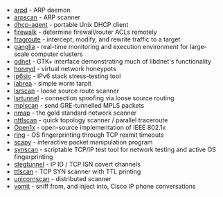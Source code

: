   * [arpd](http://www.honeyd.org/tools.php) - ARP daemon
  * [arpscan](http://ish.cx/~jason/arpscan/) - ARP scanner
  * [dhcp-agent](http://www.whitefang.com/dhcp-agent/) - portable Unix DHCP client
  * [firewalk](http://www.packetfactory.net/projects/firewalk/) - determine firewall/router ACLs remotely
  * [fragroute](http://www.monkey.org/~dugsong/fragroute/) - intercept, modify, and rewrite traffic to a target
  * [ganglia](http://ganglia.sourceforge.net/) - real-time monitoring and execution environment for large-scale computer clusters
  * [gdnet](http://jon.oberheide.org/projects/gdnet/) - GTK+ interface demonstrating much of libdnet's functionality
  * [honeyd](http://www.citi.umich.edu/u/provos/honeyd/) - virtual network honeypots
  * [ip6sic](http://ip6sic.sourceforge.net/) - IPv6 stack stress-testing tool
  * [labrea](http://labrea.sourceforge.net/) - simple worm tarpit
  * [lsrscan](http://gaia.synacklabs.net/projects/lsrscan/) - loose source route scanner
  * [lsrtunnel](http://www.synacklabs.net/projects/lsrtunnel/) - connection spoofing via loose source routing
  * [mplscan](http://mazzoo.de/code.html) - send GRE-tunnelled MPLS packets
  * [nmap](http://www.insecure.org/nmap/) - the gold standard network scanner
  * [nttlscan](http://www.honeyd.org/tools.php) - quick topology scanner / parallel traceroute
  * [Open1x](http://www.open1x.org/) - open-source implementation of IEEE 802.1x
  * [ring](http://www.planb-security.net/wp/ring.html) - OS fingerprinting through TCP rexmit timeouts
  * [scapy](http://www.secdev.org/projects/scapy/) - interactive packet manipulation program
  * [synscan](http://synscan.sourceforge.net/) - scriptable TCP/IP test tool for network testing and active OS fingerprinting
  * [stegtunnel](http://www.synacklabs.net/projects/stegtunnel/) - IP ID / TCP ISN covert channels
  * [ttlscan](http://raisdorf.net/?page=projects&sub=ttlscan) - TCP SYN scanner with TTL printing
  * [unicornscan](http://www.unicornscan.org) - distributed scanner
  * [vomit](http://vomit.xtdnet.nl/) - sniff from, and inject into, Cisco IP phone conversations
